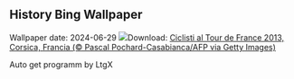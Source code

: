 ## History Bing Wallpaper
Wallpaper date: 2024-06-29
![](https://www.bing.com/th?id=OHR.TourCorsica_IT-IT2275929155_UHD.jpg&w=1000)Download: [Ciclisti al Tour de France 2013, Corsica, Francia (© Pascal Pochard-Casabianca/AFP via Getty Images)](https://www.bing.com/th?id=OHR.TourCorsica_IT-IT2275929155_UHD.jpg)

Auto get programm by LtgX
